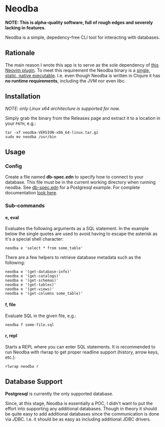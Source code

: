 # Neodba

**NOTE: This is alpha-quality software, full of rough edges and severely lacking in features.**

Neodba is a simple, depedency-free CLI tool for interacting with databases.

## Rationale

The main reason I wrote this app is to serve as the sole dependency of [this Neovim plugin](https://github.com/thiru/neodba.nvim). To meet this requirement the Neodba binary is a [single, static, native executable](https://www.graalvm.org/latest/reference-manual/native-image/guides/build-static-executables/). I.e. even though Neodba is written in Clojure it has **no runtime requirements**, including the JVM nor even libc.

## Installation

*NOTE: only Linux x64 architecture is supported for now.*

Simply grab the binary from the Releases page and extract it to a location in your `PATH`, e.g.:

```
tar -xf neodba-VERSION-x86_64-linux.tar.gz
sudo mv neodba /usr/bin
```

## Usage

### Config

Create a file named **db-spec.edn** to specify how to connect to your database. This file must be in the current working directory when running neodba. See [db-spec.edn](./db-spec.edn) for a Postgresql example. For complete documentation [look here](https://cljdoc.org/d/com.github.seancorfield/next.jdbc/CURRENT/api/next.jdbc#get-datasource).

### Sub-commands

#### e, eval

Evaluates the following arguments as a SQL statement.
In the example below the single quotes are used to avoid having to escape the asterisk as it's a special shell character:

```
neodba e 'select * from some_table'
```

There are a few helpers to retrieve database metadata such as the following:

```
neodba e '(get-database-info)'
neodba e '(get-catalogs)'
neodba e '(get-schemas)'
neodba e '(get-tables)'
neodba e '(get-views)'
neodba e '(get-columns some_table)'
```

#### f, file

Evaluate SQL in the given file, e.g.:

```
neodba f some-file.sql
```

#### r, repl

Starts a REPL where you can enter SQL statements.
It is recommended to run Neodba with rlwrap to get proper readline support (history, arrow keys, etc.):

```
rlwrap neodba r
```

## Database Support

**Postgresql** is currently the only supported database.

Since, at this stage, Neodba is essentially a POC, I didn't want to put the effort into supporting any additional databases. Though in theory it should be quite easy to add additional databases since the communication is done via JDBC. I.e. it should be as easy as including additional JDBC drivers.
